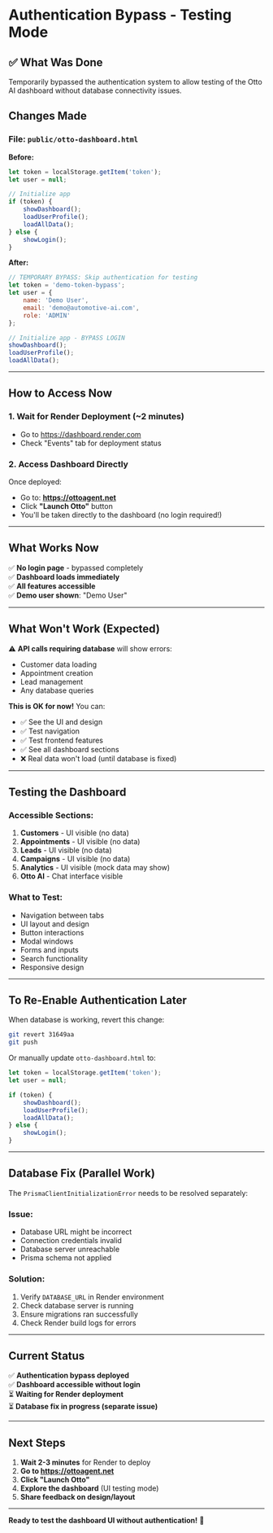 # Authentication Bypass - Testing Mode

## ✅ What Was Done

Temporarily bypassed the authentication system to allow testing of the Otto AI dashboard without database connectivity issues.

## Changes Made

### File: `public/otto-dashboard.html`

**Before:**
```javascript
let token = localStorage.getItem('token');
let user = null;

// Initialize app
if (token) {
    showDashboard();
    loadUserProfile();
    loadAllData();
} else {
    showLogin();
}
```

**After:**
```javascript
// TEMPORARY BYPASS: Skip authentication for testing
let token = 'demo-token-bypass';
let user = { 
    name: 'Demo User', 
    email: 'demo@automotive-ai.com',
    role: 'ADMIN'
};

// Initialize app - BYPASS LOGIN
showDashboard();
loadUserProfile();
loadAllData();
```

---

## How to Access Now

### 1. Wait for Render Deployment (~2 minutes)
- Go to https://dashboard.render.com
- Check "Events" tab for deployment status

### 2. Access Dashboard Directly
Once deployed:
- Go to: **https://ottoagent.net**
- Click **"Launch Otto"** button
- You'll be taken directly to the dashboard (no login required!)

---

## What Works Now

✅ **No login page** - bypassed completely  
✅ **Dashboard loads immediately**  
✅ **All features accessible**  
✅ **Demo user shown**: "Demo User"  

---

## What Won't Work (Expected)

⚠️ **API calls requiring database** will show errors:
- Customer data loading
- Appointment creation
- Lead management
- Any database queries

**This is OK for now!** You can:
- ✅ See the UI and design
- ✅ Test navigation
- ✅ Test frontend features
- ✅ See all dashboard sections
- ❌ Real data won't load (until database is fixed)

---

## Testing the Dashboard

### Accessible Sections:
1. **Customers** - UI visible (no data)
2. **Appointments** - UI visible (no data)
3. **Leads** - UI visible (no data)
4. **Campaigns** - UI visible (no data)
5. **Analytics** - UI visible (mock data may show)
6. **Otto AI** - Chat interface visible

### What to Test:
- Navigation between tabs
- UI layout and design
- Button interactions
- Modal windows
- Forms and inputs
- Search functionality
- Responsive design

---

## To Re-Enable Authentication Later

When database is working, revert this change:

```bash
git revert 31649aa
git push
```

Or manually update `otto-dashboard.html` to:
```javascript
let token = localStorage.getItem('token');
let user = null;

if (token) {
    showDashboard();
    loadUserProfile();
    loadAllData();
} else {
    showLogin();
}
```

---

## Database Fix (Parallel Work)

The `PrismaClientInitializationError` needs to be resolved separately:

### Issue:
- Database URL might be incorrect
- Connection credentials invalid
- Database server unreachable
- Prisma schema not applied

### Solution:
1. Verify `DATABASE_URL` in Render environment
2. Check database server is running
3. Ensure migrations ran successfully
4. Check Render build logs for errors

---

## Current Status

✅ **Authentication bypass deployed**  
✅ **Dashboard accessible without login**  
⏳ **Waiting for Render deployment**  
⏳ **Database fix in progress (separate issue)**  

---

## Next Steps

1. **Wait 2-3 minutes** for Render to deploy
2. **Go to https://ottoagent.net**
3. **Click "Launch Otto"**
4. **Explore the dashboard** (UI testing mode)
5. **Share feedback on design/layout**

---

**Ready to test the dashboard UI without authentication!** 🚀
